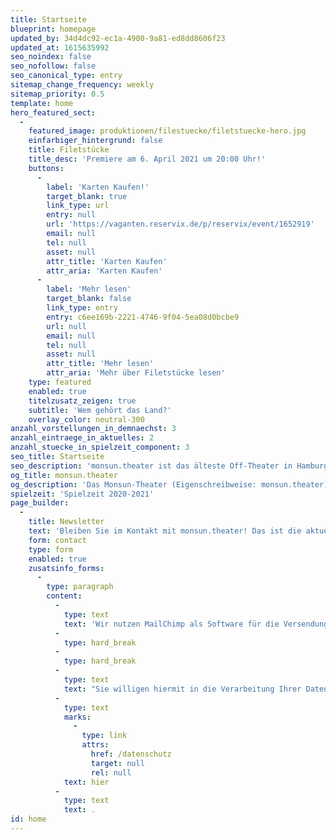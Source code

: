```yaml
---
title: Startseite
blueprint: homepage
updated_by: 34d4dc92-ec1a-4900-9a81-ed8dd8606f23
updated_at: 1615635992
seo_noindex: false
seo_nofollow: false
seo_canonical_type: entry
sitemap_change_frequency: weekly
sitemap_priority: 0.5
template: home
hero_featured_sect:
  -
    featured_image: produktionen/filestuecke/filetstuecke-hero.jpg
    einfarbiger_hintergrund: false
    title: Filetstücke
    title_desc: 'Premiere am 6. April 2021 um 20:00 Uhr!'
    buttons:
      -
        label: 'Karten Kaufen!'
        target_blank: true
        link_type: url
        entry: null
        url: 'https://vaganten.reservix.de/p/reservix/event/1652919'
        email: null
        tel: null
        asset: null
        attr_title: 'Karten Kaufen'
        attr_aria: 'Karten Kaufen'
      -
        label: 'Mehr lesen'
        target_blank: false
        link_type: entry
        entry: c6ee169b-2221-4746-9f04-5ea08d0bcbe9
        url: null
        email: null
        tel: null
        asset: null
        attr_title: 'Mehr lesen'
        attr_aria: 'Mehr über Filetstücke lesen'
    type: featured
    enabled: true
    titelzusatz_zeigen: true
    subtitle: 'Wem gehört das Land?'
    overlay_color: neutral-300
anzahl_vorstellungen_in_demnaechst: 3
anzahl_eintraege_in_aktuelles: 2
anzahl_stuecke_in_spielzeit_component: 3
seo_title: Startseite
seo_description: 'monsun.theater ist das älteste Off-Theater in Hamburg und besteht seit 1980. Es befindet sich im Stadtteil Ottensen.'
og_title: monsun.theater
og_description: 'Das Monsun-Theater (Eigenschreibweise: monsun.theater) ist das älteste Off-Theater in Hamburg und besteht seit 1980. Es befindet sich im Stadtteil Ottensen.'
spielzeit: 'Spielzeit 2020-2021'
page_builder:
  -
    title: Newsletter
    text: 'Bleiben Sie im Kontakt mit monsun.theater! Das ist die aktuelle und schnelle Informationsquelle für Premieren, Extra-Veranstaltungen, Gastspiele, Ensemble und Hintergründe.'
    form: contact
    type: form
    enabled: true
    zusatsinfo_forms:
      -
        type: paragraph
        content:
          -
            type: text
            text: 'Wir nutzen MailChimp als Software für die Versendung unserer Newsletter. Nach Bestätigen des Buttons "Schicken" erhalten Sie innerhalb der nächsten Minuten an die angegebene E-Mailadresse eine Nachricht. In dieser E-Mail ist ein Link angegeben, den Sie anklicken müssen, um Ihre Anmeldung abzuschließen. Erst danach sind Sie endgültig angemeldet. Wir nutzen MailChimp als Software für die Versendung unserer Newsletter.'
          -
            type: hard_break
          -
            type: hard_break
          -
            type: text
            text: "Sie willigen hiermit in die Verarbeitung Ihrer Daten zu diesem Zweck ein. Ihre Daten werden nur zu diesem Zweck verwendet und nicht an Dritte weitergegeben. Sie können den Newsletter jederzeit wieder durch einen Klick auf das entsprechende Feld am Ende des Newsletters abbestellen. Ihre E-Maildaten werden nach Abbestellung automatisch aus dem Verteiler ausgetragen. Hinweise zum Datenschutz finden Sie\_"
          -
            type: text
            marks:
              -
                type: link
                attrs:
                  href: /datenschutz
                  target: null
                  rel: null
            text: hier
          -
            type: text
            text: .
id: home
---
```

